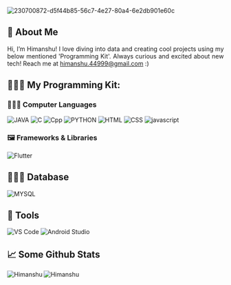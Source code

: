 ![230700872-d5f44b85-56c7-4e27-80a4-6e2db901e60c](https://github.com/Himanshu300703/Himanshu300703/assets/91286198/874b406a-2839-4db2-aed2-b7917bfb1c5c)

<h2 align="left">🌟 About Me</h2>

<p align="justify">Hi, I’m Himanshu! I love diving into data and creating cool projects using my below mentioned 'Programming Kit'. Always curious and excited about new tech! Reach me at <a href="mailto:himanshu.44999@gmail.com">himanshu.44999@gmail.com</a> :)</p>
 

## 👨🏻‍💻 My Programming Kit:

### 👨🏻‍💻 Computer Languages

<p>
  <img alt="JAVA" src="https://img.shields.io/badge/Java-ED8B00?style=for-the-badge&logo=openjdk&logoColor=white" />
  <img alt="C" src="https://img.shields.io/badge/C-00599C?style=for-the-badge&logo=c&logoColor=white" />
  <img alt="Cpp" src="https://img.shields.io/badge/C%2B%2B-00599C?style=for-the-badge&logo=c%2B%2B&logoColor=white" />
  <img alt="PYTHON" src="https://img.shields.io/badge/python-3670A0?style=for-the-badge&logo=python&logoColor=ffdd54" />
  <img alt="HTML" src="https://img.shields.io/badge/html5-%23E34F26.svg?style=for-the-badge&logo=html5&logoColor=white" />
  <img alt="CSS" src="https://img.shields.io/badge/css3-%231572B6.svg?style=for-the-badge&logo=css3&logoColor=white" />
  <img alt="javascript" src="https://img.shields.io/badge/javascript-%23E5A00D.svg?style=for-the-badge&logo=javascript&logoColor=white" />
  
</p>

### 🖼 Frameworks & Libraries

<p>
  
  <img alt="Flutter" src="https://img.shields.io/badge/Flutter-%2302569B.svg?style=for-the-badge&logo=Flutter&logoColor=white" />
</p>

## 👨🏻‍💻 Database

<p>
  <img alt="MYSQL" src="https://img.shields.io/badge/mysql-%2300f.svg?style=for-the-badge&logo=mysql&logoColor=white" />
</p>

## 🌸 Tools

<p>
  <img alt="VS Code" src="https://img.shields.io/badge/VS%20Code-0078d7.svg?style=for-the-badge&logo=visual-studio-code&logoColor=white" />
  <img alt="Android Studio" src="https://img.shields.io/badge/Android%20Studio-3DDC84.svg?style=for-the-badge&logo=android-studio&logoColor=white" />
</p>

## 📈 Some Github Stats

<p><img align="left" src="https://github-readme-stats.vercel.app/api/top-langs?username=Himanshu300703&show_icons=true&locale=en&layout=compact" alt="Himanshu" /></p>
<p><img align="center" src="https://github-readme-streak-stats.herokuapp.com/?user=Himanshu300703&" alt="Himanshu" /></p>




 


</p>

<!--
**kriti-banka/kriti-banka** is a ✨ _special_ ✨ repository because its `README.md` (this file) appears on your GitHub profile.

Here are some ideas to get you started:

- 🔭 I’m currently working on ...
- 🌱 I’m currently learning ...
- 👯 I’m looking to collaborate on ...
- 🤔 I’m looking for help with ...
- 💬 Ask me about ...
- 📫 How to reach me: ...
- 😄 Pronouns: ...
- ⚡ Fun fact: ...
-->
